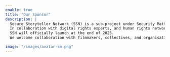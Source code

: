 ```yaml
---
enable: true
title: "Our Sponsor"
description: |
  Secure Storyteller Network (SSN) is a sub-project under Security Matters Asia, developed with the support of Berlinale Talents, the talent development programme of the Berlin International Film Festival. SSN shifts focus within the media production industry toward safeguarding at-risk crews and sensitive materials—often overlooked in traditional production planning—by embedding security-driven protocols directly into creative workflows. Responding to the growing risks posed by digital threats and sociopolitical surveillance, SSN advocates for practical, scalable solutions that protect cross-border content creators without compromising artistic integrity.
  In collaboration with digital rights experts, and human rights networks, SSN offers training, resources, and community-based support to empower filmmakers across East and Southeast Asia. Its goal is to cultivate a sustainable culture of secure storytelling—where ethical responsibility and digital resilience are integral to every stage of the media production pipeline.
  SSN will officially launch at the end of 2025.
  We welcome collaboration with filmmakers, collectives, and organisations committed to building secure and ethical storytelling practices across borders. For partnership inquiries, early engagement, or more information, please contact: info@a.domain.name

image: "/images/avatar-sm.png" 
---
```


